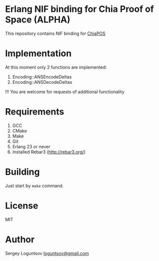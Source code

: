 # Erlang NIF binding for Chia Proof of Space (ALPHA)

This repository contains NIF binding for [ChiaPOS](https://github.com/Chia-Network/chiapos)

# Implementation

At this moment only 2 functions are implemented:

1. Encoding::ANSEncodeDeltas
2. Encoding::ANSDecodeDeltas

!!! You are welcome for requests of additional functionality

# Requirements

1. GCC
2. CMake
3. Make
4. Git
4. Erlang 23 or never
5. Installed Rebar3 (http://rebar3.org/)

# Building

Just start by `make` command.

# License

MIT

# Author
    
Sergey Loguntsov <loguntsov@gmail.com>


